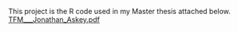 This project is the R code used in my Master thesis attached below.
[TFM___Jonathan_Askey.pdf](https://github.com/user-attachments/files/17138562/TFM___Jonathan_Askey.pdf)
